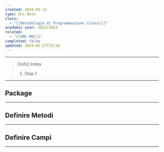 ```yaml
---
created: 2024-03-13
type: Uni Note
class:
  - "[[Metodologie di Programmazione (class)]]"
academic year: 2023/2024
related:
  - "[[UML MOC]]"
completed: false
updated: 2024-05-27T13:29
---
```

---

>[!info] Index
>1. Step 1

---
## Package


---
## Definire Metodi 


---
## Definire Campi


---